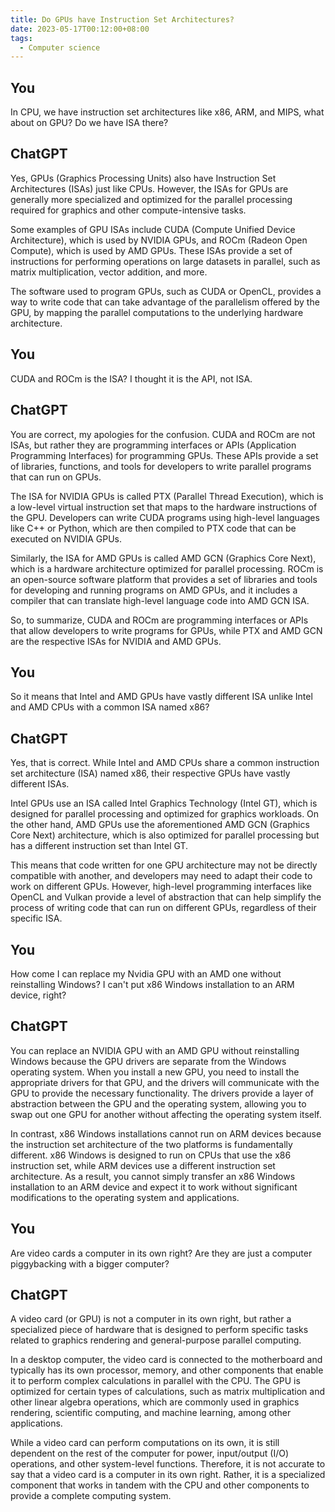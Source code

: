 ```yaml
---
title: Do GPUs have Instruction Set Architectures?
date: 2023-05-17T00:12:00+08:00
tags:
  - Computer science
---
```

## You
In CPU, we have instruction set architectures like x86, ARM, and MIPS, what about on GPU? Do we have ISA there?

## ChatGPT
Yes, GPUs (Graphics Processing Units) also have Instruction Set Architectures (ISAs) just like CPUs. However, the ISAs for GPUs are generally more specialized and optimized for the parallel processing required for graphics and other compute-intensive tasks.

Some examples of GPU ISAs include CUDA (Compute Unified Device Architecture), which is used by NVIDIA GPUs, and ROCm (Radeon Open Compute), which is used by AMD GPUs. These ISAs provide a set of instructions for performing operations on large datasets in parallel, such as matrix multiplication, vector addition, and more.

The software used to program GPUs, such as CUDA or OpenCL, provides a way to write code that can take advantage of the parallelism offered by the GPU, by mapping the parallel computations to the underlying hardware architecture.

## You
CUDA and ROCm is the ISA? I thought it is the API, not ISA.

## ChatGPT
You are correct, my apologies for the confusion. CUDA and ROCm are not ISAs, but rather they are programming interfaces or APIs (Application Programming Interfaces) for programming GPUs. These APIs provide a set of libraries, functions, and tools for developers to write parallel programs that can run on GPUs.

The ISA for NVIDIA GPUs is called PTX (Parallel Thread Execution), which is a low-level virtual instruction set that maps to the hardware instructions of the GPU. Developers can write CUDA programs using high-level languages like C++ or Python, which are then compiled to PTX code that can be executed on NVIDIA GPUs.

Similarly, the ISA for AMD GPUs is called AMD GCN (Graphics Core Next), which is a hardware architecture optimized for parallel processing. ROCm is an open-source software platform that provides a set of libraries and tools for developing and running programs on AMD GPUs, and it includes a compiler that can translate high-level language code into AMD GCN ISA.

So, to summarize, CUDA and ROCm are programming interfaces or APIs that allow developers to write programs for GPUs, while PTX and AMD GCN are the respective ISAs for NVIDIA and AMD GPUs.

## You
So it means that Intel and AMD GPUs have vastly different ISA unlike Intel and AMD CPUs with a common ISA named x86?

## ChatGPT
Yes, that is correct. While Intel and AMD CPUs share a common instruction set architecture (ISA) named x86, their respective GPUs have vastly different ISAs.

Intel GPUs use an ISA called Intel Graphics Technology (Intel GT), which is designed for parallel processing and optimized for graphics workloads. On the other hand, AMD GPUs use the aforementioned AMD GCN (Graphics Core Next) architecture, which is also optimized for parallel processing but has a different instruction set than Intel GT.

This means that code written for one GPU architecture may not be directly compatible with another, and developers may need to adapt their code to work on different GPUs. However, high-level programming interfaces like OpenCL and Vulkan provide a level of abstraction that can help simplify the process of writing code that can run on different GPUs, regardless of their specific ISA.

## You
How come I can replace my Nvidia GPU with an AMD one without reinstalling Windows? I can't put x86 Windows installation to an ARM device, right?

## ChatGPT
You can replace an NVIDIA GPU with an AMD GPU without reinstalling Windows because the GPU drivers are separate from the Windows operating system. When you install a new GPU, you need to install the appropriate drivers for that GPU, and the drivers will communicate with the GPU to provide the necessary functionality. The drivers provide a layer of abstraction between the GPU and the operating system, allowing you to swap out one GPU for another without affecting the operating system itself.

In contrast, x86 Windows installations cannot run on ARM devices because the instruction set architecture of the two platforms is fundamentally different. x86 Windows is designed to run on CPUs that use the x86 instruction set, while ARM devices use a different instruction set architecture. As a result, you cannot simply transfer an x86 Windows installation to an ARM device and expect it to work without significant modifications to the operating system and applications.

## You
Are video cards a computer in its own right? Are they are just a computer piggybacking with a bigger computer?

## ChatGPT
A video card (or GPU) is not a computer in its own right, but rather a specialized piece of hardware that is designed to perform specific tasks related to graphics rendering and general-purpose parallel computing.

In a desktop computer, the video card is connected to the motherboard and typically has its own processor, memory, and other components that enable it to perform complex calculations in parallel with the CPU. The GPU is optimized for certain types of calculations, such as matrix multiplication and other linear algebra operations, which are commonly used in graphics rendering, scientific computing, and machine learning, among other applications.

While a video card can perform computations on its own, it is still dependent on the rest of the computer for power, input/output (I/O) operations, and other system-level functions. Therefore, it is not accurate to say that a video card is a computer in its own right. Rather, it is a specialized component that works in tandem with the CPU and other components to provide a complete computing system.